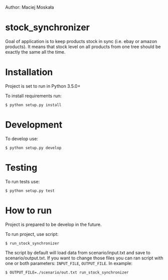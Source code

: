 Author: Maciej Moskała

# stock_synchronizer

Goal of application is to keep products stock in sync (i.e. ebay or amazon products). It means that stock level on all products from one tree should be exactly the same all the time.

# Installation

Project is set to run in Python 3.5.0+

To install requirements run:

```
$ python setup.py install
```

# Development

To develop use:

```
$ python setup.py develop
```

# Testing

To run tests use:

```
$ python setup.py test
```

# How to run

Project is prepared to be develop in the future.

To run project, use script:

```
$ run_stock_synchronizer
```

The script by default will load data from scenario/input.txt and save to scenario/output.txt. If you want to change those files you can ran script with one or both parameters: `INPUT_FILE`, `OUTPUT_FILE`. In example:

```
$ OUTPUT_FILE=./scenario/out.txt run_stock_synchronizer
```
